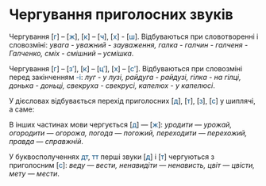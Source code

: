 # Чергування приголосних звуків

Чергування [<font color="#0F5181">г</font>] – [<font color="#0F5181">ж</font>], [<font color="#0F5181">к</font>] – [<font color="#0F5181">ч</font>], [<font color="#0F5181">х</font>] - [<font color="#0F5181">ш</font>]. Вiдбуваються при словотвореннi i словозмiнi: *увага - уважний - зауваження, галка - галчин - галченя - Галченко, смiх - смiшний – усмiшка*.

Чергування [<font color="#0F5181">г</font>] – [<font color="#0F5181">з′</font>], [<font color="#0F5181">к</font>] – [<font color="#0F5181">ц′</font>], [<font color="#0F5181">х</font>] – [<font color="#0F5181">с′</font>]. Вiдбуваються при словозмiнi перед закiнченням <font color="#0F5181">-i</font>: *луг - у лузi, райдуга - райдузi, гiлка - на гiлцi, донька - доньцi, свекруха - свекрусi, капелюх - у капелюсi*.

У дiєсловах вiдбувається перехiд приголосних [<font color="#0F5181">д</font>], [<font color="#0F5181">т</font>], [<font color="#0F5181">з</font>], [<font color="#0F5181">с</font>] у шиплячi, а саме:

В iнших частинах мови чергується [<font color="#0F5181">д</font>] — [<font color="#0F5181">ж</font>]: *уродити — урожай, огородити — огорожа, погода — погожий, переходити — перехожий, правда — справжнiй*.

У буквосполученнях <font color="#0F5181">дт</font>, <font color="#0F5181">тт</font> першi звуки [<font color="#0F5181">д</font>] i [<font color="#0F5181">т</font>] чергуються з приголосним [<font color="#0F5181">с</font>]: *веду — вести, ненавидiти — ненависть, цвiт — цвiсти, мету — мести*.